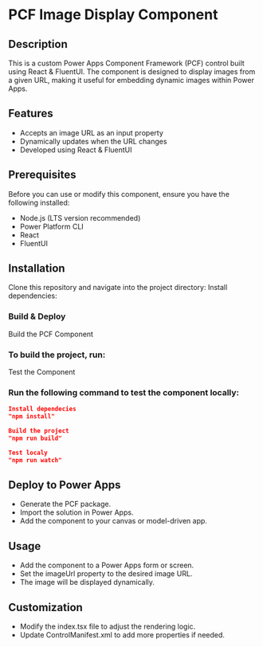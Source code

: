 # PCF Image Display Component
## Description

This is a custom Power Apps Component Framework (PCF) control built using React & FluentUI. The component is designed to display images from a given URL, making it useful for embedding dynamic images within Power Apps.

## Features
- Accepts an image URL as an input property
- Dynamically updates when the URL changes
- Developed using React & FluentUI

## Prerequisites
Before you can use or modify this component, ensure you have the following installed:
- Node.js (LTS version recommended)
- Power Platform CLI
- React
- FluentUI




## Installation

Clone this repository and navigate into the project directory:
Install dependencies:

### Build & Deploy
Build the PCF Component

### To build the project, run:
Test the Component

### Run the following command to test the component locally:


```json
Install dependecies
"npm install"

Build the project
"npm run build"

Test localy
"npm run watch"
```



## Deploy to Power Apps
- Generate the PCF package.
- Import the solution in Power Apps.
- Add the component to your canvas or model-driven app.

## Usage

- Add the component to a Power Apps form or screen.
- Set the imageUrl property to the desired image URL.
- The image will be displayed dynamically.

## Customization

- Modify the index.tsx file to adjust the rendering logic.
- Update ControlManifest.xml to add more properties if needed.
